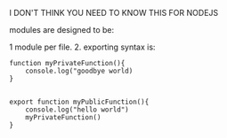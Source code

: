 I DON'T THINK YOU NEED TO KNOW THIS FOR NODEJS

modules are designed to be:

1 module per file. 
2. exporting syntax is:

```
function myPrivateFunction(){
	console.log("goodbye world)
}


export function myPublicFunction(){
	console.log("hello world")
	myPrivateFunction()
}
```